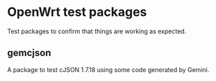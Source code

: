 # OpenWrt test packages

Test packages to confirm that things are working as expected.

## gemcjson

A package to test cJSON 1.7.18 using some code generated by Gemini.
